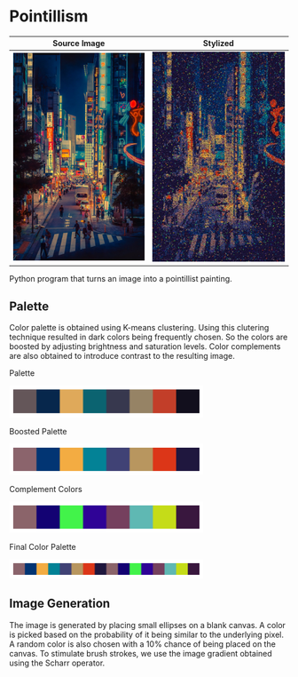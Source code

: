 # Pointillism

Source Image             |  Stylized
:-------------------------:|:-------------------------:
 <img src="https://github.com/erikchomez/Pointillism/blob/main/images/tokyo.png" width="350">  |  <img src="https://github.com/erikchomez/Pointillism/blob/main/edits/tokyo.png.jpeg" width="350">

Python program that turns an image into a pointillist painting.


## Palette 

Color palette is obtained using K-means clustering. Using this clutering technique resulted in dark colors being frequently chosen. So the colors are boosted by adjusting brightness and saturation levels. Color complements are also obtained to introduce contrast to the resulting image.

Palette 

<img src="https://github.com/erikchomez/Pointillism/blob/main/palette/palette.png" width="350">

Boosted Palette

<img src="https://github.com/erikchomez/Pointillism/blob/main/palette/boosted_palette.png" width="350">

Complement Colors

<img src="https://github.com/erikchomez/Pointillism/blob/main/palette/complements.png" width="350">

Final Color Palette

<img src="https://github.com/erikchomez/Pointillism/blob/main/palette/final.png" width="350">

## Image Generation

The image is generated by placing small ellipses on a blank canvas. A color is picked based on the probability of it being similar to the underlying pixel. A random color is also chosen with a 10% chance of being placed on the canvas. To stimulate brush strokes, we use the image gradient obtained using the Scharr operator.

